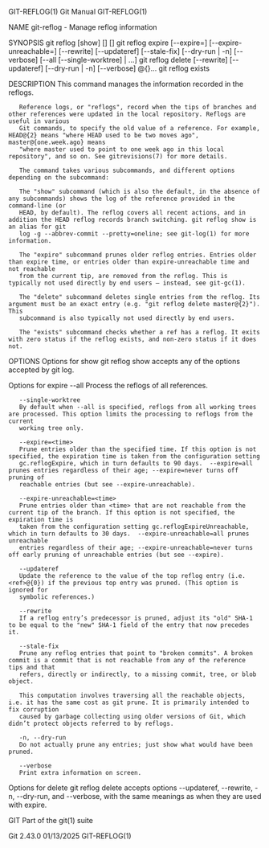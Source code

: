 GIT-REFLOG(1)								  Git Manual								 GIT-REFLOG(1)

NAME
       git-reflog - Manage reflog information

SYNOPSIS
       git reflog [show] [<log-options>] [<ref>]
       git reflog expire [--expire=<time>] [--expire-unreachable=<time>]
	       [--rewrite] [--updateref] [--stale-fix]
	       [--dry-run | -n] [--verbose] [--all [--single-worktree] | <refs>...]
       git reflog delete [--rewrite] [--updateref]
	       [--dry-run | -n] [--verbose] <ref>@{<specifier>}...
       git reflog exists <ref>

DESCRIPTION
       This command manages the information recorded in the reflogs.

       Reference logs, or "reflogs", record when the tips of branches and other references were updated in the local repository. Reflogs are useful in various
       Git commands, to specify the old value of a reference. For example, HEAD@{2} means "where HEAD used to be two moves ago", master@{one.week.ago} means
       "where master used to point to one week ago in this local repository", and so on. See gitrevisions(7) for more details.

       The command takes various subcommands, and different options depending on the subcommand:

       The "show" subcommand (which is also the default, in the absence of any subcommands) shows the log of the reference provided in the command-line (or
       HEAD, by default). The reflog covers all recent actions, and in addition the HEAD reflog records branch switching. git reflog show is an alias for git
       log -g --abbrev-commit --pretty=oneline; see git-log(1) for more information.

       The "expire" subcommand prunes older reflog entries. Entries older than expire time, or entries older than expire-unreachable time and not reachable
       from the current tip, are removed from the reflog. This is typically not used directly by end users — instead, see git-gc(1).

       The "delete" subcommand deletes single entries from the reflog. Its argument must be an exact entry (e.g. "git reflog delete master@{2}"). This
       subcommand is also typically not used directly by end users.

       The "exists" subcommand checks whether a ref has a reflog. It exits with zero status if the reflog exists, and non-zero status if it does not.

OPTIONS
   Options for show
       git reflog show accepts any of the options accepted by git log.

   Options for expire
       --all
	   Process the reflogs of all references.

       --single-worktree
	   By default when --all is specified, reflogs from all working trees are processed. This option limits the processing to reflogs from the current
	   working tree only.

       --expire=<time>
	   Prune entries older than the specified time. If this option is not specified, the expiration time is taken from the configuration setting
	   gc.reflogExpire, which in turn defaults to 90 days.	--expire=all prunes entries regardless of their age; --expire=never turns off pruning of
	   reachable entries (but see --expire-unreachable).

       --expire-unreachable=<time>
	   Prune entries older than <time> that are not reachable from the current tip of the branch. If this option is not specified, the expiration time is
	   taken from the configuration setting gc.reflogExpireUnreachable, which in turn defaults to 30 days.	--expire-unreachable=all prunes unreachable
	   entries regardless of their age; --expire-unreachable=never turns off early pruning of unreachable entries (but see --expire).

       --updateref
	   Update the reference to the value of the top reflog entry (i.e. <ref>@{0}) if the previous top entry was pruned. (This option is ignored for
	   symbolic references.)

       --rewrite
	   If a reflog entry’s predecessor is pruned, adjust its "old" SHA-1 to be equal to the "new" SHA-1 field of the entry that now precedes it.

       --stale-fix
	   Prune any reflog entries that point to "broken commits". A broken commit is a commit that is not reachable from any of the reference tips and that
	   refers, directly or indirectly, to a missing commit, tree, or blob object.

	   This computation involves traversing all the reachable objects, i.e. it has the same cost as git prune. It is primarily intended to fix corruption
	   caused by garbage collecting using older versions of Git, which didn’t protect objects referred to by reflogs.

       -n, --dry-run
	   Do not actually prune any entries; just show what would have been pruned.

       --verbose
	   Print extra information on screen.

   Options for delete
       git reflog delete accepts options --updateref, --rewrite, -n, --dry-run, and --verbose, with the same meanings as when they are used with expire.

GIT
       Part of the git(1) suite

Git 2.43.0								  01/13/2025								 GIT-REFLOG(1)
